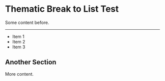 # Thematic Break to List Test

Some content before.

---

- Item 1
- Item 2
- Item 3

## Another Section

More content.

